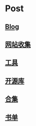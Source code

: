 # Post

## [Blog](<README (1).md#undefined>)

## [网站收集](website.md)

## [工具](tools.md)

## [开源库](open\_source\_lib.md)

## [合集](broken-reference)

## [书单](broken-reference)

